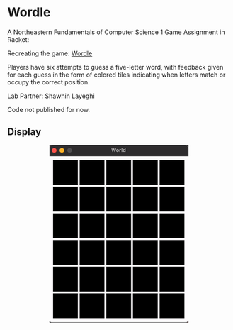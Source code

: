 # Wordle
A Northeastern Fundamentals of Computer Science 1 Game Assignment in Racket:

Recreating the game: [Wordle](https://www.nytimes.com/games/wordle/index.html)

Players have six attempts to guess a five-letter word, with feedback given for each guess in the form of colored tiles indicating when letters match or occupy the correct position.

Lab Partner: Shawhin Layeghi

Code not published for now.

## Display
<p align="center">
  <img src= "https://github.com/alexsun2/wordle/blob/main/Wordle.gif" alt="Wordle Display" height="400"/>
</p>
